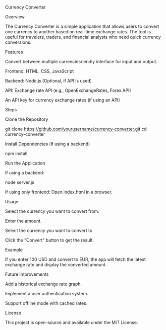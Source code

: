 Currency Converter

Overview

The Currency Converter is a simple application that allows users to convert one currency to another based on real-time exchange rates. The tool is useful for travelers, traders, and financial analysts who need quick currency conversions.

Features

Convert between multiple currenciesriendly interface for input and output.

Frontend: HTML, CSS, JavaScript

Backend: Node.js (Optional, if API is used)

API: Exchange rate API (e.g., OpenExchangeRates, Forex API)

An API key for currency exchange rates (if using an API)

Steps

Clone the Repository

git clone https://github.com/yourusername/currency-converter.git
cd currency-converter

Install Dependencies (if using a backend)

npm install

Run the Application

If using a backend:

node server.js

If using only frontend: Open index.html in a browser.

Usage

Select the currency you want to convert from.

Enter the amount.

Select the currency you want to convert to.

Click the "Convert" button to get the result.

Example

If you enter 100 USD and convert to EUR, the app will fetch the latest exchange rate and display the converted amount.

Future Improvements

Add a historical exchange rate graph.

Implement a user authentication system.

Support offline mode with cached rates.

License

This project is open-source and available under the MIT License.

